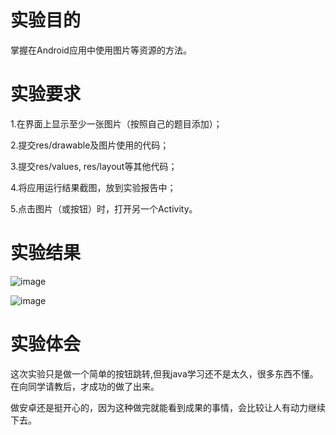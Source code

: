 # 实验目的

掌握在Android应用中使用图片等资源的方法。



# 实验要求

1.在界面上显示至少一张图片（按照自己的题目添加）；

2.提交res/drawable及图片使用的代码；

3.提交res/values, res/layout等其他代码；

4.将应用运行结果截图，放到实验报告中；

5.点击图片（或按钮）时，打开另一个Activity。



# 实验结果

![image](https://github.com/LiJiaAng/android-labs-2018/blob/master/Com1614080901210/1.png)

![image](https://github.com/LiJiaAng/android-labs-2018/blob/master/Com1614080901210/2.png)



# 实验体会

这次实验只是做一个简单的按钮跳转,但我java学习还不是太久，很多东西不懂。在向同学请教后，才成功的做了出来。

做安卓还是挺开心的，因为这种做完就能看到成果的事情，会比较让人有动力继续下去。

